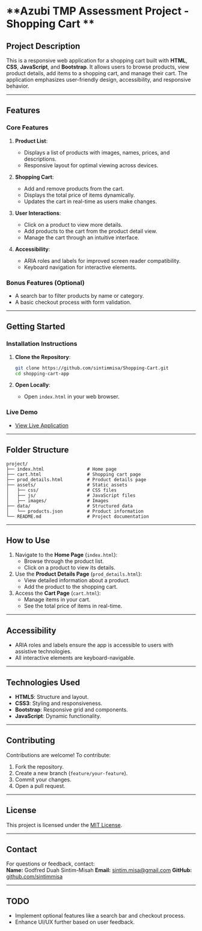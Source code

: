 # **Azubi TMP Assessment Project - Shopping Cart **

## **Project Description**
This is a responsive web application for a shopping cart built with **HTML**, **CSS**, **JavaScript**, and **Bootstrap**. It allows users to browse products, view product details, add items to a shopping cart, and manage their cart. The application emphasizes user-friendly design, accessibility, and responsive behavior.

---

## **Features**
### **Core Features**
1. **Product List**:
   - Displays a list of products with images, names, prices, and descriptions.
   - Responsive layout for optimal viewing across devices.

2. **Shopping Cart**:
   - Add and remove products from the cart.
   - Displays the total price of items dynamically.
   - Updates the cart in real-time as users make changes.

3. **User Interactions**:
   - Click on a product to view more details.
   - Add products to the cart from the product detail view.
   - Manage the cart through an intuitive interface.

4. **Accessibility**:
   - ARIA roles and labels for improved screen reader compatibility.
   - Keyboard navigation for interactive elements.

### **Bonus Features (Optional)**
- A search bar to filter products by name or category.
- A basic checkout process with form validation.

---

## **Getting Started**
### **Installation Instructions**
1. **Clone the Repository**:
   ```bash
   git clone https://github.com/sintimmisa/Shopping-Cart.git
   cd shopping-cart-app
   ```

2. **Open Locally**:
   - Open `index.html` in your web browser.

### **Live Demo**
- [View Live Application](https://tmpshopping-cart.netlify.app/)

---

## **Folder Structure**
```
project/
├── index.html                # Home page
├── cart.html                 # Shopping cart page
├── prod_details.html         # Product details page
├── assets/                   # Static assets
│   ├── css/                  # CSS files
│   ├── js/                   # JavaScript files
│   ├── images/               # Images
├── data/                     # Structured data
│   └── products.json         # Product information
└── README.md                 # Project documentation
```

---

## **How to Use**
1. Navigate to the **Home Page** (`index.html`):
   - Browse through the product list.
   - Click on a product to view its details.
2. Use the **Product Details Page** (`prod_details.html`):
   - View detailed information about a product.
   - Add the product to the shopping cart.
3. Access the **Cart Page** (`cart.html`):
   - Manage items in your cart.
   - See the total price of items in real-time.

---

## **Accessibility**
- ARIA roles and labels ensure the app is accessible to users with assistive technologies.
- All interactive elements are keyboard-navigable.

---

## **Technologies Used**
- **HTML5**: Structure and layout.
- **CSS3**: Styling and responsiveness.
- **Bootstrap**: Responsive grid and components.
- **JavaScript**: Dynamic functionality.

---

## **Contributing**
Contributions are welcome! To contribute:
1. Fork the repository.
2. Create a new branch (`feature/your-feature`).
3. Commit your changes.
4. Open a pull request.

---

## **License**
This project is licensed under the [MIT License](LICENSE).

---

## **Contact**
For questions or feedback, contact:  
**Name:** Godfred Duah Sintim-Misah
**Email:** sintim.misa@gmail.com
**GitHub:** [github.com/sintimmisa](https://github.com/sintimmisa)

---

## **TODO**
- Implement optional features like a search bar and checkout process.
- Enhance UI/UX further based on user feedback.

